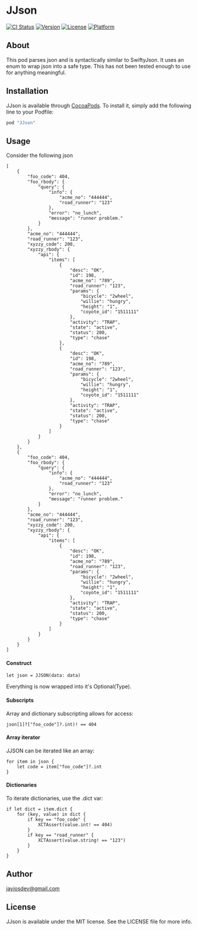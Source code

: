 # JJson

[![CI Status](http://img.shields.io/travis/jay.canty@generalassemb.ly/JJson.svg?style=flat)](https://travis-ci.org/jay.canty@generalassemb.ly/JJson)
[![Version](https://img.shields.io/cocoapods/v/JJson.svg?style=flat)](http://cocoapods.org/pods/JJson)
[![License](https://img.shields.io/cocoapods/l/JJson.svg?style=flat)](http://cocoapods.org/pods/JJson)
[![Platform](https://img.shields.io/cocoapods/p/JJson.svg?style=flat)](http://cocoapods.org/pods/JJson)


## About

This pod parses json and is syntactically similar to SwiftyJson.  It uses an enum to wrap json into a safe type.  This has not been tested enough to use for anything meaningful. 

## Installation

JJson is available through [CocoaPods](http://cocoapods.org). To install
it, simply add the following line to your Podfile:

```ruby
pod "JJson"
```

## Usage

Consider the following json

```
[
    {
        "foo_code": 404,
        "foo_rbody": {
            "query": {
                "info": {
                    "acme_no": "444444",
                    "road_runner": "123"
                },
                "error": "no_lunch",
                "message": "runner problem."
            }
        },
        "acme_no": "444444",
        "road_runner": "123",
        "xyzzy_code": 200,
        "xyzzy_rbody": {
            "api": {
                "items": [
                    {
                        "desc": "OK",
                        "id": 198,
                        "acme_no": "789",
                        "road_runner": "123",
                        "params": {
                            "bicycle": "2wheel",
                            "willie": "hungry",
                            "height": "1",
                            "coyote_id": "1511111"
                        },
                        "activity": "TRAP",
                        "state": "active",
                        "status": 200,
                        "type": "chase"
                    },
                    {
                        "desc": "OK",
                        "id": 198,
                        "acme_no": "789",
                        "road_runner": "123",
                        "params": {
                            "bicycle": "2wheel",
                            "willie": "hungry",
                            "height": "1",
                            "coyote_id": "1511111"
                        },
                        "activity": "TRAP",
                        "state": "active",
                        "status": 200,
                        "type": "chase"
                    }
                ]
            }
        }
    },
    {
        "foo_code": 404,
        "foo_rbody": {
            "query": {
                "info": {
                    "acme_no": "444444",
                    "road_runner": "123"
                },
                "error": "no_lunch",
                "message": "runner problem."
            }
        },
        "acme_no": "444444",
        "road_runner": "123",
        "xyzzy_code": 200,
        "xyzzy_rbody": {
            "api": {
                "items": [
                    {
                        "desc": "OK",
                        "id": 198,
                        "acme_no": "789",
                        "road_runner": "123",
                        "params": {
                            "bicycle": "2wheel",
                            "willie": "hungry",
                            "height": "1",
                            "coyote_id": "1511111"
                        },
                        "activity": "TRAP",
                        "state": "active",
                        "status": 200,
                        "type": "chase"
                    }
                ]
            }
        }
    }
]

```

#### Construct
```
let json = JJSON(data: data)
```

Everything is now wrapped into it's Optional(Type).

#### Subscripts

Array and dictionary subscripting allows for access: 

```
json[1]?["foo_code"]?.int)! == 404
```

#### Array iterator

JJSON can be iterated like an array:

```
for item in json {
    let code = item["foo_code"]?.int
}
```

#### Dictionaries

To iterate dictionaries, use the .dict var:

```
if let dict = item.dict {
    for (key, value) in dict {
        if key == "foo_code" {
            XCTAssert(value.int! == 404)
        }
        if key == "road_runner" {
            XCTAssert(value.string! == "123")
        }
    }
}
```

## Author

jayiosdev@gmail.com

## License

JJson is available under the MIT license. See the LICENSE file for more info.
